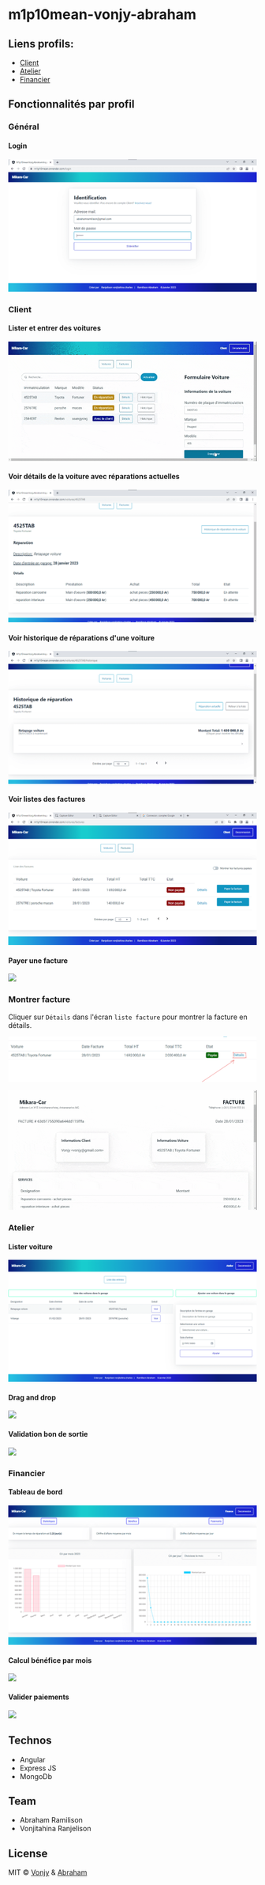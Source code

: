 # m1p10mean-vonjy-abraham

## Liens profils:

- [Client](https://m1p10mean.onrender.com/login?email=&password=)
- [Atelier](https://m1p10mean.onrender.com/login?email=&password=)
- [Financier](https://m1p10mean.onrender.com/login?email=&password=)


## Fonctionnalités par profil

### Général

#### Login

![](/assets/login.png)

### Client

#### Lister et entrer des voitures

![](/assets/liste-voiture-client.gif)

#### Voir détails de la voiture avec réparations actuelles

![](/assets/details-voiture-client.png)

#### Voir historique de réparations d'une voiture

![](/assets/historique-reparations.png)

#### Voir listes des factures

![](/assets/liste-factures.png)

#### Payer une facture

![](/assets/payer-facture.gif)

### Montrer facture

Cliquer sur `Détails` dans l'écran `liste facture` pour montrer la facture en détails.

![](/assets/details-facture.png)

![](/assets/details-facture.gif)

### Atelier

#### Lister voiture

![](/assets/liste-entrees.png)

#### Drag and drop

![](/assets/drag-drop-reparation.gif)

#### Validation bon de sortie

![](/assets/valide-entree.gif)

### Financier

#### Tableau de bord

![](/assets/chiffre-affaire-stat.png)

#### Calcul bénéfice par mois

![](/assets/benefice.gif)

#### Valider paiements

![](/assets/valider-paiement.gif)

## Technos

- Angular
- Express JS
- MongoDb
## Team

- Abraham Ramilison
- Vonjitahina Ranjelison

## License

MIT © [Vonjy](https://github.com/vonjy55) & [Abraham](https://github.com/andrianoavy) 
